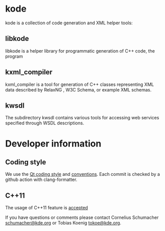 # kode

kode is a collection of code generation and XML helper tools:

## libkode

libkode is a helper library for programmatic generation of C++ code, the program

## kxml_compiler

kxml_compiler  is a tool for generation of C++ classes representing XML data described by RelaxNG , W3C
Schema, or example XML schemas.

## kwsdl

The subdirectory kwsdl contains various tools for accessing web services
specified through WSDL descriptions.

# Developer information

## Coding style

We use the [Qt coding style](https://wiki.qt.io/Qt_Coding_Style) and [conventions](https://wiki.qt.io/Coding_Conventions). Each commit is checked by a github action with clang-formatter.

## C++11

The usage of C++11 feature is [accepted](https://github.com/cornelius/kode/issues/17)


If you have questions or comments please contact Cornelius Schumacher
<schumacher@kde.org> or Tobias Koenig <tokoe@kde.org>.
